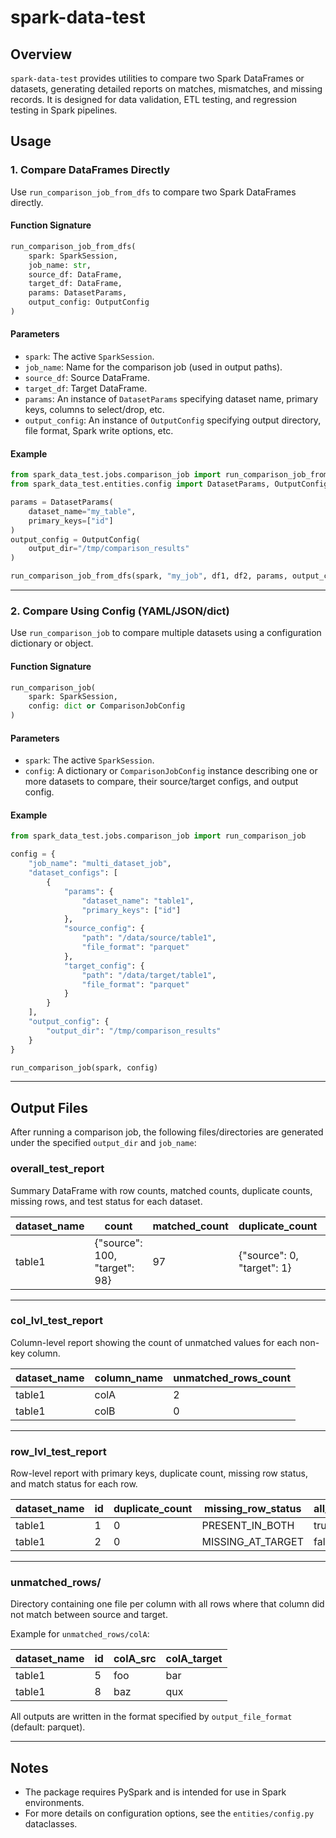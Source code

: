 # spark-data-test

## Overview

`spark-data-test` provides utilities to compare two Spark DataFrames or datasets, generating detailed reports on matches, mismatches, and missing records. It is designed for data validation, ETL testing, and regression testing in Spark pipelines.

## Usage

### 1. Compare DataFrames Directly

Use `run_comparison_job_from_dfs` to compare two Spark DataFrames directly.

#### Function Signature

```python
run_comparison_job_from_dfs(
    spark: SparkSession,
    job_name: str,
    source_df: DataFrame,
    target_df: DataFrame,
    params: DatasetParams,
    output_config: OutputConfig
)
```

#### Parameters

- `spark`: The active `SparkSession`.
- `job_name`: Name for the comparison job (used in output paths).
- `source_df`: Source DataFrame.
- `target_df`: Target DataFrame.
- `params`: An instance of `DatasetParams` specifying dataset name, primary keys, columns to select/drop, etc.
- `output_config`: An instance of `OutputConfig` specifying output directory, file format, Spark write options, etc.

#### Example

```python
from spark_data_test.jobs.comparison_job import run_comparison_job_from_dfs
from spark_data_test.entities.config import DatasetParams, OutputConfig

params = DatasetParams(
    dataset_name="my_table",
    primary_keys=["id"]
)
output_config = OutputConfig(
    output_dir="/tmp/comparison_results"
)

run_comparison_job_from_dfs(spark, "my_job", df1, df2, params, output_config)
```

---

### 2. Compare Using Config (YAML/JSON/dict)

Use `run_comparison_job` to compare multiple datasets using a configuration dictionary or object.

#### Function Signature

```python
run_comparison_job(
    spark: SparkSession,
    config: dict or ComparisonJobConfig
)
```

#### Parameters

- `spark`: The active `SparkSession`.
- `config`: A dictionary or `ComparisonJobConfig` instance describing one or more datasets to compare, their source/target configs, and output config.

#### Example

```python
from spark_data_test.jobs.comparison_job import run_comparison_job

config = {
    "job_name": "multi_dataset_job",
    "dataset_configs": [
        {
            "params": {
                "dataset_name": "table1",
                "primary_keys": ["id"]
            },
            "source_config": {
                "path": "/data/source/table1",
                "file_format": "parquet"
            },
            "target_config": {
                "path": "/data/target/table1",
                "file_format": "parquet"
            }
        }
    ],
    "output_config": {
        "output_dir": "/tmp/comparison_results"
    }
}

run_comparison_job(spark, config)
```

---

## Output Files

After running a comparison job, the following files/directories are generated under the specified `output_dir` and `job_name`:

### **overall_test_report**

Summary DataFrame with row counts, matched counts, duplicate counts, missing rows, and test status for each dataset.

| dataset_name | count                | matched_count | duplicate_count         | missing_rows           | test_status |
|--------------|----------------------|---------------|------------------------|------------------------|-------------|
| table1       | {"source": 100, "target": 98} | 97            | {"source": 0, "target": 1} | {"source": 1, "target": 3} | PASSED      |

---

### **col_lvl_test_report**

Column-level report showing the count of unmatched values for each non-key column.

| dataset_name | column_name | unmatched_rows_count |
|--------------|-------------|---------------------|
| table1       | colA        | 2                   |
| table1       | colB        | 0                   |

---

### **row_lvl_test_report**

Row-level report with primary keys, duplicate count, missing row status, and match status for each row.

| dataset_name | id | duplicate_count | missing_row_status | all_rows_matched |
|--------------|----|----------------|--------------------|------------------|
| table1       | 1  | 0              | PRESENT_IN_BOTH    | true             |
| table1       | 2  | 0              | MISSING_AT_TARGET  | false            |

---

### **unmatched_rows/**

Directory containing one file per column with all rows where that column did not match between source and target.

Example for `unmatched_rows/colA`:

| dataset_name | id | colA_src | colA_target |
|--------------|----|----------|-------------|
| table1       | 5  | foo      | bar         |
| table1       | 8  | baz      | qux         |

All outputs are written in the format specified by `output_file_format` (default: parquet).

---

## Notes

- The package requires PySpark and is intended for use in Spark environments.
- For more details on configuration options, see the `entities/config.py` dataclasses.